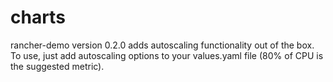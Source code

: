 # charts
rancher-demo version 0.2.0 adds autoscaling functionality out of the box. To use, just add autoscaling options to your values.yaml file (80% of CPU is the suggested metric).
